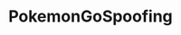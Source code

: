 ---
title: PokemonGoSpoofing
crosslinks:
- TheSilphRoad
- PoGoSpoofing
- pokemongo
- pokemongodev
- PokeGo2
- pokemongocirclejerk
- PokeGoSpoofing
- PokemonGOtweaks
- pokemon
- needamod
- FreeKarma4You
- DSLs
---
